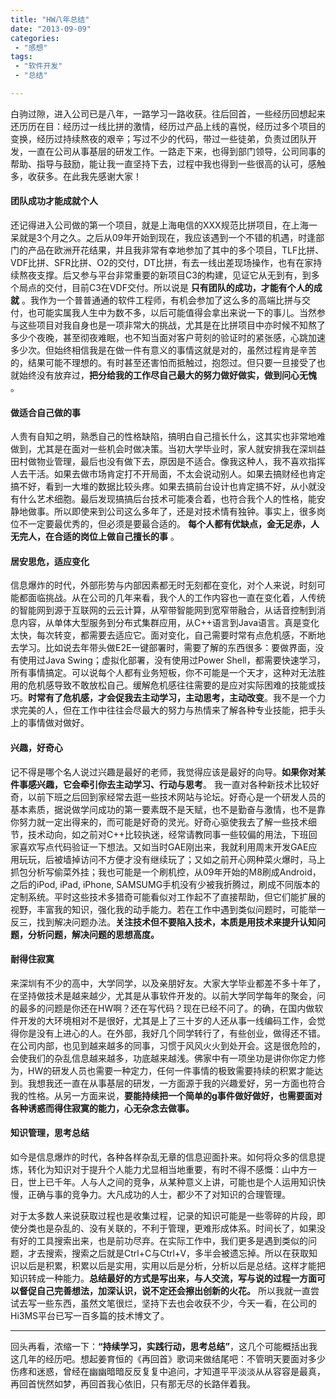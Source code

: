 ```yaml
---
title: "HW八年总结"
date: "2013-09-09"
categories:
 - "感想"
tags:
 - "软件开发"
 - "总结"

---
```


白驹过隙，进入公司已是八年，一路学习一路收获。往后回首，一些经历回想起来还历历在目：经历过一线比拼的激情，经历过产品上线的喜悦，经历过多个项目的变换，经历过持续熬夜的艰辛；写过不少的代码，带过一些徒弟，负责过团队开发，一直在公司从事基层的研发工作。一路走下来，也得到部门领导，公司同事的帮助、指导与鼓励，能让我一直坚持下去，过程中我也得到一些很高的认可，感触多，收获多。在此我先感谢大家！

#### 团队成功才能成就个人

还记得进入公司做的第一个项目，就是上海电信的XXX规范比拼项目，在上海一呆就是3个月之久。之后从09年开始到现在，我应该遇到一个不错的机遇，时逢部门的产品在欧洲开花结果，并且我非常有幸地参加了其中的多个项目，TLF比拼、VDF比拼、SFR比拼、O2的交付，DT比拼，有去一线出差现场操作，也有在家持续熬夜支撑。后又参与平台非常重要的新项目C3的构建，见证它从无到有，到多个局点的交付，目前C3在VDF交付。所以说是 __只有团队的成功，才能有个人的成就__ 。我作为一个普普通通的软件工程师，有机会参加了这么多的高端比拼与交付，也可能实属我人生中为数不多，以后可能值得会拿出来说一下的事儿。当然参与这些项目对我自身也是一项非常大的挑战，尤其是在比拼项目中亦时候不知熬了多少个夜晚，甚至彻夜难眠，也不知当面对客户苛刻的验证时的紧张感，心跳加速多少次。但始终相信我是在做一件有意义的事情这就是对的，虽然过程肯是辛苦的，结果可能不理想的。有时甚至还害怕而抵触过，抱怨过。但只要一旦接受了也就始终没有放弃过，__把分给我的工作尽自己最大的努力做好做实，做到问心无愧__ 。

#### 做适合自己做的事

人贵有自知之明，熟悉自己的性格缺陷，搞明白自己擅长什么，这其实也非常地难做到，尤其是在面对一些机会时做决策。当初大学毕业时，家人就安排我在深圳益田村做物业管理，最后也没有做下去，原因是不适合。像我这种人，我不喜欢指挥人去干活。如果去做市场肯定打不开局面，不太会说动别人。如果去搞财经也肯定搞不好，看到一大堆的数据比较头疼。如果去搞前台设计也肯定搞不好，从小就没有什么艺术细胞。最后发现搞搞后台技术可能凑合着，也符合我个人的性格，能安静地做事。所以即使来到公司这么多年了，还是对技术情有独钟。事实上，很多岗位不一定要最优秀的，但必须是要最合适的。 __每个人都有优缺点，金无足赤，人无完人，在合适的岗位上做自己擅长的事__ 。

#### 居安思危，适应变化

信息爆炸的时代，外部形势与内部因素都无时无刻都在变化，对个人来说，时刻可能都面临挑战。从在公司的几年来看，我个人的工作内容也一直在变化着，人传统的智能网到源于互联网的云云计算，从窄带智能网到宽窄带融合，从话音控制到消息内容，从单体大型服务到分布式集群应用，从C++语言到Java语言。真是变化太快，每次转变，都需要去适应它。面对变化，自己需要时常有点危机感，不断地去学习。比如说去年带头做E2E一键部署时，需要了解的东西很多：要做界面，没有使用过Java Swing；虚拟化部署，没有使用过Power Shell，都需要快速学习，所有事情搞定。可以说每个人都有业务短板，你不可能是一个天才，这种对无法胜用的危机感导致不敢放松自己。缓解危机感往往需要的是应对实际困难的技能或技巧。__时常有了危机感，才会促我去主动学习，主动思考，主动改变__。我不是一个力求完美的人，但在工作中往往会尽最大的努力与热情来了解各种专业技能，把手头上的事情做对做好。

#### 兴趣，好奇心

记不得是哪个名人说过兴趣是最好的老师，我觉得应该是最好的向导。__如果你对某件事感兴趣，它会牵引你去主动学习、行动与思考__。 我一直对各种新技术比较好奇，以前下班之后回到家经常去逛一些技术网站与论坛。好奇心是一个研发人员的基本素质，据说做学问成功的第一要素既不是天赋，也不是勤奋与激情，也不是靠你努力就一定出得来的，而可能是好奇的灵光。好奇心驱使我去了解一些技术细节，技术动向，如之前对C++比较执迷，经常请教同事一些较偏的用法，下班回家喜欢写点代码验证一下想法。又如当时GAE刚出来，我就利用周末开发GAE应用玩玩，后被墙掉访问不方便才没有继续玩了；又如之前开心网种菜火爆时，马上抓包分析写偷菜外挂；我也可能是一个刷机控，从09年开始的M8刷成Android，之后的iPod, iPad, iPhone, SAMSUMG手机没有少被我折腾过，刷成不同版本的定制系统。平时这些技术多猎奇可能看似对工作起不了直接帮助，但它们能扩展的视野，丰富我的知识，强化我的动手能力。若在工作中遇到类似问题时，可能举一反三，找到解决问题办法。__关注技术但不要陷入技术，本质是用技术来提升认知问题，分析问题，解决问题的思想高度。__

#### 耐得住寂寞

来深圳有不少的高中，大学同学，以及亲朋好友。大家大学毕业都差不多十年了，在坚持做技术是越来越少，尤其是从事软件开发的。以前大学同学每年的聚会，问的最多的问题是你还在HW啊？还在写代码？现在已经不问了。的确，在国内做软件开发的大环境相对不是很好，尤其是上了三十岁的人还从事一线编码工作，会觉得你是没有上进心的人。在外部，我好几个同学转行了，有些创业，做得还不错。在公司内部，也见到越来越多的同事，习惯于风风火火到处开会。这是很危险的，会使我们的杂乱信息越来越多，功底越来越浅。佛家中有一项坐功是讲你你定力修为，HW的研发人员也需要一种定力，任何一件事情的极致需要持续的积累才能达到。我想我还一直在从事基层的研发，一方面源于我的兴趣爱好，另一方面也符合我的性格。从另一方面来说，__要能持续把一个简单的g事件做好做好，也需要面对各种诱惑而得住寂寞的能力，心无杂念去做事。__

#### 知识管理，思考总结

如今是信息爆炸的时代，各种各样杂乱无章的信息迎面扑来。如何将众多的信息提炼，转化为知识对于提升个人能力尤显相当地重要，有时不得不感慨：山中方一日，世上已千年。人与人之间的竞争，从某种意义上讲，可能也是个人运用知识快慢，正确与事的竞争力。大凡成功的人士，都少不了对知识的合理管理。

对于太多数人来说获取过程也是收集过程，记录的知识可能是一些零碎的片段，即使分类也是杂乱的、没有关联的，不利于管理，更难形成体系。时间长了，如果没有好的工具搜索出来，也是前功尽弃。在实际工作中，我们更多是遇到类似的问题，才去搜索，搜索之后就是Ctrl+C与Ctrl+V，多半会被遗忘掉。所以在获取知识以后是积累，积累以后是实用，实用以后是分析，分析以后是总结。这样才能把知识转成一种能力。__总结最好的方式是写出来，与人交流，写与说的过程一方面可以督促自己完善想法，加深认识，说不定还会擦出创新的火花。__ 所以我就一直尝试去写一些东西，虽然文笔很烂，坚持下去也会收获不少，今天一看，在公司的Hi3MS平台已写一百多篇的技术博文了。

---
回头再看，浓缩一下：__“持续学习，实践行动，思考总结”__，这几个可能概括出我这几年的经历吧。想起姜育恒的《再回首》歌词来做结尾吧：不管明天要面对多少伤疼和迷惑，曾经在幽幽暗暗反反复复中追问，才知道平平淡淡从从容容是最真，再回首恍然如梦，再回首我心依旧，只有那无尽的长路伴着我。
